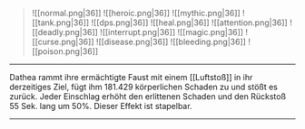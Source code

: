 > ![[normal.png|36]] ![[heroic.png|36]] ![[mythic.png|36]]
> ![[tank.png|36]] ![[dps.png|36]] ![[heal.png|36]]
> ![[attention.png|36]] ![[deadly.png|36]] ![[interrupt.png|36]]
> ![[magic.png|36]] ![[curse.png|36]] ![[disease.png|36]] ![[bleeding.png|36]] ![[poison.png|36]] 

***

Dathea rammt ihre ermächtigte Faust mit einem [[Luftstoß]] in ihr derzeitiges Ziel, fügt ihm 181.429 körperlichen Schaden zu und stößt es zurück. Jeder Einschlag erhöht den erlittenen Schaden und den Rückstoß 55 Sek. lang um 50%. Dieser Effekt ist stapelbar.




***